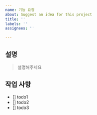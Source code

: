 ```yaml
---
name: 기능 요청
about: Suggest an idea for this project
title: ''
labels: ''
assignees: ''

---
```


## 설명
> 설명해주세요

## 작업 사항
- [] todo1
- [] todo2
- [] todo3
